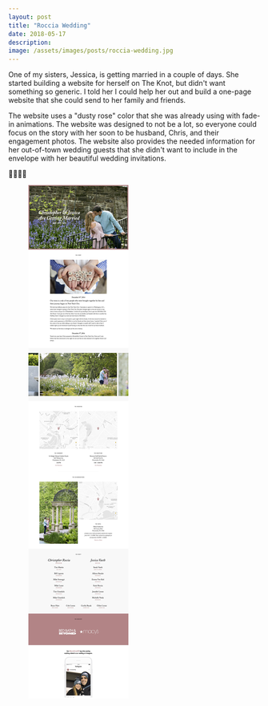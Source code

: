 ```yaml
---
layout: post
title: "Roccia Wedding"
date: 2018-05-17
description: 
image: /assets/images/posts/roccia-wedding.jpg
---
```

<p>One of my sisters, Jessica, is getting married in a couple of days. She started building a website for herself on The Knot, but didn't want something so generic. I told her I could help her out and build a one-page website that she could send to her family and friends.</p>
<p>The website uses a "dusty rose" color that she was already using with fade-in animations. The website was designed to not be a lot, so everyone could focus on the story with her soon to be husband, Chris, and their engagement photos. The website also provides the needed information for her out-of-town wedding guests that she didn't want to include in the envelope with her beautiful wedding invitations.</p>
<p>🤵👰💐💒</p>

<div class="browser">
  <span class="browser__dots"></span>
  <figure class="browser__img">
    <img src="/assets/images/posts/roccia-wedding-1.jpg" alt=""/>
  </figure>
</div>
